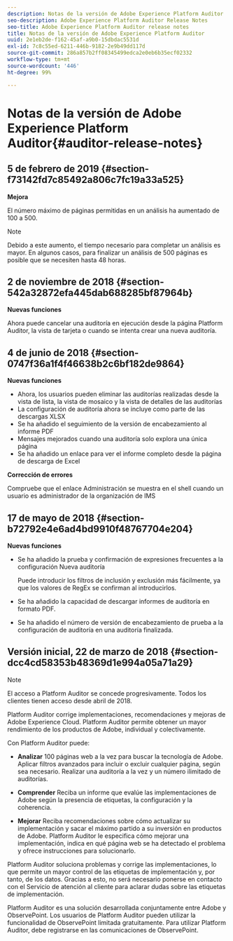 ```yaml
---
description: Notas de la versión de Adobe Experience Platform Auditor
seo-description: Adobe Experience Platform Auditor Release Notes
seo-title: Adobe Experience Platform Auditor release notes
title: Notas de la versión de Adobe Experience Platform Auditor
uuid: 2e1eb2de-f162-45af-a9b0-15dbdac5531d
exl-id: 7c8c55ed-6211-446b-9182-2e9b49dd117d
source-git-commit: 286a857b2ff08345499edca2e0eb6b35ecf02332
workflow-type: tm+mt
source-wordcount: '446'
ht-degree: 99%

---
```


# Notas de la versión de Adobe Experience Platform Auditor{#auditor-release-notes}

## 5 de febrero de 2019 {#section-f73142fd7c85492a806c7fc19a33a525}

**Mejora**

El número máximo de páginas permitidas en un análisis ha aumentado de 100 a 500.

>[!NOTE]
>
>Debido a este aumento, el tiempo necesario para completar un análisis es mayor. En algunos casos, para finalizar un análisis de 500 páginas es posible que se necesiten hasta 48 horas.

## 2 de noviembre de 2018 {#section-542a32872efa445dab688285bf87964b}

**Nuevas funciones**

Ahora puede cancelar una auditoría en ejecución desde la página Platform Auditor, la vista de tarjeta o cuando se intenta crear una nueva auditoría.

## 4 de junio de 2018 {#section-0747f36a1f4f46638b2c6bf182de9864}

**Nuevas funciones**

* Ahora, los usuarios pueden eliminar las auditorías realizadas desde la vista de lista, la vista de mosaico y la vista de detalles de las auditorías
* La configuración de auditoría ahora se incluye como parte de las descargas XLSX
* Se ha añadido el seguimiento de la versión de encabezamiento al informe PDF
* Mensajes mejorados cuando una auditoría solo explora una única página
* Se ha añadido un enlace para ver el informe completo desde la página de descarga de Excel

**Corrección de errores**

Compruebe que el enlace Administración se muestra en el shell cuando un usuario es administrador de la organización de IMS

## 17 de mayo de 2018 {#section-b72792e4e6ad4bd9910f48767704e204}

**Nuevas funciones**

* Se ha añadido la prueba y confirmación de expresiones frecuentes a la configuración Nueva auditoría

   Puede introducir los filtros de inclusión y exclusión más fácilmente, ya que los valores de RegEx se confirman al introducirlos.
* Se ha añadido la capacidad de descargar informes de auditoría en formato PDF.
* Se ha añadido el número de versión de encabezamiento de prueba a la configuración de auditoría en una auditoría finalizada.

## Versión inicial, 22 de marzo de 2018 {#section-dcc4cd58353b48369d1e994a05a71a29}

>[!NOTE]
>
>El acceso a Platform Auditor se concede progresivamente. Todos los clientes tienen acceso desde abril de 2018.

Platform Auditor corrige implementaciones, recomendaciones y mejoras de Adobe Experience Cloud. Platform Auditor permite obtener un mayor rendimiento de los productos de Adobe, individual y colectivamente.

Con Platform Auditor puede:

* **Analizar** 100 páginas web a la vez para buscar la tecnología de Adobe. Aplicar filtros avanzados para incluir o excluir cualquier página, según sea necesario. Realizar una auditoría a la vez y un número ilimitado de auditorías.

* **Comprender** Reciba un informe que evalúe las implementaciones de Adobe según la presencia de etiquetas, la configuración y la coherencia.

* **Mejorar** Reciba recomendaciones sobre cómo actualizar su implementación y sacar el máximo partido a su inversión en productos de Adobe. Platform Auditor le especifica cómo mejorar una implementación, indica en qué página web se ha detectado el problema y ofrece instrucciones para solucionarlo.

Platform Auditor soluciona problemas y corrige las implementaciones, lo que permite un mayor control de las etiquetas de implementación y, por tanto, de los datos. Gracias a esto, no será necesario ponerse en contacto con el Servicio de atención al cliente para aclarar dudas sobre las etiquetas de implementación.

Platform Auditor es una solución desarrollada conjuntamente entre Adobe y ObservePoint. Los usuarios de Platform Auditor pueden utilizar la funcionalidad de ObservePoint limitada gratuitamente. Para utilizar Platform Auditor, debe registrarse en las comunicaciones de ObservePoint.
